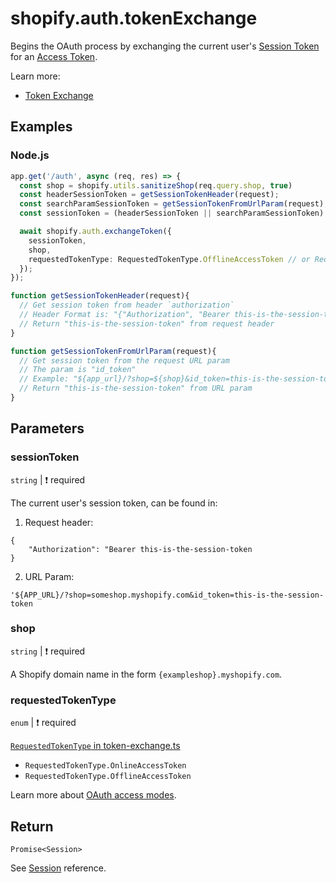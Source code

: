 # shopify.auth.tokenExchange

Begins the OAuth process by exchanging the current user's [Session Token](#ZL:TODO) for an [Access Token](#ZL:TODO).

Learn more:
- [Token Exchange](../../guides/oauth.md#token-exchange)

## Examples

### Node.js
```ts
app.get('/auth', async (req, res) => {
  const shop = shopify.utils.sanitizeShop(req.query.shop, true)
  const headerSessionToken = getSessionTokenHeader(request);
  const searchParamSessionToken = getSessionTokenFromUrlParam(request);
  const sessionToken = (headerSessionToken || searchParamSessionToken)!;

  await shopify.auth.exchangeToken({
    sessionToken,
    shop,
    requestedTokenType: RequestedTokenType.OfflineAccessToken // or RequestedTokenType.OnlineAccessToken
  });
});

function getSessionTokenHeader(request){
  // Get session token from header `authorization`
  // Header Format is: "{"Authorization", "Bearer this-is-the-session-token"}
  // Return "this-is-the-session-token" from request header
}

function getSessionTokenFromUrlParam(request){
  // Get session token from the request URL param
  // The param is "id_token"
  // Example: "${app_url}/?shop=${shop}&id_token=this-is-the-session-token"
  // Return "this-is-the-session-token" from URL param
}
```

## Parameters

### sessionToken
`string` | :exclamation: required

The current user's session token, can be found in:
1. Request header:
```
{
    "Authorization": "Bearer this-is-the-session-token
}
```
2. URL Param:
```
'${APP_URL}/?shop=someshop.myshopify.com&id_token=this-is-the-session-token
```

### shop
`string` | :exclamation: required

A Shopify domain name in the form `{exampleshop}.myshopify.com`.

### requestedTokenType
`enum` | :exclamation: required

[`RequestedTokenType` in token-exchange.ts](https://github.com/Shopify/shopify-api-js/blob/main/packages/shopify-api/lib/auth/oauth/token-exchange.ts)

- `RequestedTokenType.OnlineAccessToken`
- `RequestedTokenType.OfflineAccessToken`

Learn more about [OAuth access modes](https://shopify.dev/docs/apps/auth/oauth/access-modes).

## Return

`Promise<Session>`

See [Session](../session/README.md) reference.



